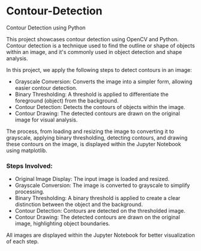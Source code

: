 # Contour-Detection
Contour Detection using Python

This project showcases contour detection using OpenCV and Python. Contour detection is a technique used to find the outline or shape of objects within an image, and it's commonly used in object detection and shape analysis.

In this project, we apply the following steps to detect contours in an image:

- Grayscale Conversion: Converts the image into a simpler form, allowing easier contour detection.
- Binary Thresholding: A threshold is applied to differentiate the foreground (object) from the background.
- Contour Detection: Detects the contours of objects within the image.
- Contour Drawing: The detected contours are drawn on the original image for visual analysis.

The process, from loading and resizing the image to converting it to grayscale, applying binary thresholding, detecting contours, and drawing these contours on the image, is displayed within the Jupyter Notebook using matplotlib.

### Steps Involved:
- Original Image Display: The input image is loaded and resized.
- Grayscale Conversion: The image is converted to grayscale to simplify processing.
- Binary Thresholding: A binary threshold is applied to create a clear distinction between the object and the background.
- Contour Detection: Contours are detected on the thresholded image.
- Contour Drawing: The detected contours are drawn on the original image, highlighting object boundaries.

All images are displayed within the Jupyter Notebook for better visualization of each step.
